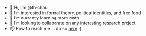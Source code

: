 - 👋 Hi, I’m @th-chau
- 👀 I’m interested in formal theory, political identities, and free food
- 🌱 I’m currently learning more math
- 💞️ I’m looking to collaborate on any interesting research project
- 📫 How to reach me ... do so [here](https://www.thchau.net/contact) ;)

<!---
th-chau/th-chau is a ✨ special ✨ repository because its `README.md` (this file) appears on your GitHub profile.
You can click the Preview link to take a look at your changes.
--->
